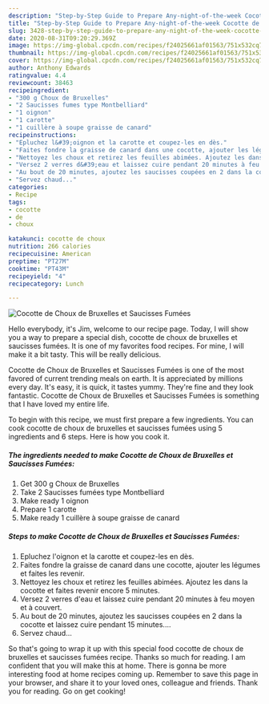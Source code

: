 ```yaml
---
description: "Step-by-Step Guide to Prepare Any-night-of-the-week Cocotte de Choux de Bruxelles et Saucisses Fumées"
title: "Step-by-Step Guide to Prepare Any-night-of-the-week Cocotte de Choux de Bruxelles et Saucisses Fumées"
slug: 3428-step-by-step-guide-to-prepare-any-night-of-the-week-cocotte-de-choux-de-bruxelles-et-saucisses-fumees
date: 2020-08-31T09:20:29.369Z
image: https://img-global.cpcdn.com/recipes/f24025661af01563/751x532cq70/cocotte-de-choux-de-bruxelles-et-saucisses-fumees-photo-principale-de-la-recette.jpg
thumbnail: https://img-global.cpcdn.com/recipes/f24025661af01563/751x532cq70/cocotte-de-choux-de-bruxelles-et-saucisses-fumees-photo-principale-de-la-recette.jpg
cover: https://img-global.cpcdn.com/recipes/f24025661af01563/751x532cq70/cocotte-de-choux-de-bruxelles-et-saucisses-fumees-photo-principale-de-la-recette.jpg
author: Anthony Edwards
ratingvalue: 4.4
reviewcount: 38463
recipeingredient:
- "300 g Choux de Bruxelles"
- "2 Saucisses fumes type Montbelliard"
- "1 oignon"
- "1 carotte"
- "1 cuillère à soupe graisse de canard"
recipeinstructions:
- "Epluchez l&#39;oignon et la carotte et coupez-les en dès."
- "Faites fondre la graisse de canard dans une cocotte, ajouter les légumes et faites les revenir."
- "Nettoyez les choux et retirez les feuilles abimées. Ajoutez les dans la cocotte et faites revenir encore 5 minutes."
- "Versez 2 verres d&#39;eau et laissez cuire pendant 20 minutes à feu moyen et à couvert."
- "Au bout de 20 minutes, ajoutez les saucisses coupées en 2 dans la cocotte et laissez cuire pendant 15 minutes...."
- "Servez chaud..."
categories:
- Recipe
tags:
- cocotte
- de
- choux

katakunci: cocotte de choux 
nutrition: 266 calories
recipecuisine: American
preptime: "PT27M"
cooktime: "PT43M"
recipeyield: "4"
recipecategory: Lunch

---
```



![Cocotte de Choux de Bruxelles et Saucisses Fumées](https://img-global.cpcdn.com/recipes/f24025661af01563/751x532cq70/cocotte-de-choux-de-bruxelles-et-saucisses-fumees-photo-principale-de-la-recette.jpg)

Hello everybody, it's Jim, welcome to our recipe page. Today, I will show you a way to prepare a special dish, cocotte de choux de bruxelles et saucisses fumées. It is one of my favorites food recipes. For mine, I will make it a bit tasty. This will be really delicious.



Cocotte de Choux de Bruxelles et Saucisses Fumées is one of the most favored of current trending meals on earth. It is appreciated by millions every day. It's easy, it is quick, it tastes yummy. They're fine and they look fantastic. Cocotte de Choux de Bruxelles et Saucisses Fumées is something that I have loved my entire life.


To begin with this recipe, we must first prepare a few ingredients. You can cook cocotte de choux de bruxelles et saucisses fumées using 5 ingredients and 6 steps. Here is how you cook it.

<!--inarticleads1-->

##### The ingredients needed to make Cocotte de Choux de Bruxelles et Saucisses Fumées:

1. Get 300 g Choux de Bruxelles
1. Take 2 Saucisses fumées type Montbelliard
1. Make ready 1 oignon
1. Prepare 1 carotte
1. Make ready 1 cuillère à soupe graisse de canard




<!--inarticleads2-->

##### Steps to make Cocotte de Choux de Bruxelles et Saucisses Fumées:

1. Epluchez l&#39;oignon et la carotte et coupez-les en dès.
1. Faites fondre la graisse de canard dans une cocotte, ajouter les légumes et faites les revenir.
1. Nettoyez les choux et retirez les feuilles abimées. Ajoutez les dans la cocotte et faites revenir encore 5 minutes.
1. Versez 2 verres d&#39;eau et laissez cuire pendant 20 minutes à feu moyen et à couvert.
1. Au bout de 20 minutes, ajoutez les saucisses coupées en 2 dans la cocotte et laissez cuire pendant 15 minutes....
1. Servez chaud...




So that's going to wrap it up with this special food cocotte de choux de bruxelles et saucisses fumées recipe. Thanks so much for reading. I am confident that you will make this at home. There is gonna be more interesting food at home recipes coming up. Remember to save this page in your browser, and share it to your loved ones, colleague and friends. Thank you for reading. Go on get cooking!
